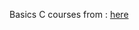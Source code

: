 Basics C courses from : [here](https://www.w3resource.com/c-programming-exercises/basic-declarations-and-expressions/index.php)